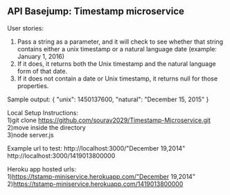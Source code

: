 ## API Basejump: Timestamp microservice
User stories:
1) Pass a string as a parameter, and it will check to see whether that string contains either a unix timestamp or a natural language date (example: January 1, 2016)
2) If it does, it returns both the Unix timestamp and the natural language form of that date.
3) If it does not contain a date or Unix timestamp, it returns null for those properties.

Sample output:
{ "unix": 1450137600, "natural": "December 15, 2015" }

Local Setup Instructions:  
1)git clone https://github.com/sourav2029/Timestamp-Microservice.git  
2)move inside the directory  
3)node server.js  

Example url to test: 
http://localhost:3000/"December 19,2014"  
http://localhost:3000/1419013800000  

Heroku app hosted urls:  
1)https://tstamp-miniservice.herokuapp.com/"December 19,2014"  
2)https://tstamp-miniservice.herokuapp.com/1419013800000  
